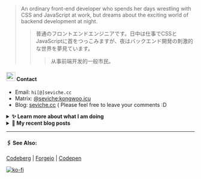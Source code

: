 
> An ordinary front-end developer who spends her days wrestling with CSS and JavaScript at work, but dreams about the exciting world of backend development at night.
>> 	普通のフロントエンドエンジニアです。日中は仕事でCSSとJavaScriptに首をつっこみますが、夜はバックエンド開発の刺激的な世界を夢見ています。
>>>	从事前端开发的一般市民。

####  <img src="https://cdn.discordapp.com/emojis/491270848032800768.png?size=128" style="width:24px;"> Contact  

- Email: `hi[@]seviche.cc`
- Matrix: [@seviche:kongwoo.icu](https://matrix.to/#/@seviche:kongwoo.icu)
- Blog: [seviche.cc](https://seviche.cc) 
  ( Please feel free to leave your comments :D 


<details>
  <summary><b> ✨ Learn more about what I am doing</b>
  </summary>


  
#### 👷 What I'm currently working on

- [Sevichecc/Leetcode](https://github.com/Sevichecc/Leetcode) - Collection of LeetCode question (3 days ago)
- [Sevichecc/raycast-mastodon-extension](https://github.com/Sevichecc/raycast-mastodon-extension) - Raycast Extension for Mastodon (6 days ago)
- [raycast/extensions](https://github.com/raycast/extensions) - Everything you need to extend Raycast. (6 days ago)
- [Sevichecc/M-OAuth](https://github.com/Sevichecc/M-OAuth) - Access token generator for Akkoma, Pleroma, Mastodon APIs. (1 week ago)
- [BDX-town/Mangane](https://github.com/BDX-town/Mangane) - Alternative frontend for Akkoma (1 week ago)
  <br>
#### 🌱 My latest projects

- [Sevichecc/raycast-anki-extension](https://github.com/Sevichecc/raycast-anki-extension) - 
- [Sevichecc/Leetcode](https://github.com/Sevichecc/Leetcode) - Collection of LeetCode question
- [Sevichecc/Lisp-interpreter-in-TS](https://github.com/Sevichecc/Lisp-interpreter-in-TS) - 
- [Sevichecc/miniflux-injector](https://github.com/Sevichecc/miniflux-injector) - Injects Miniflux search results into search engine pages such as  Google, DuckDuckGo, SearXNG and Brave Search.
- [Sevichecc/M-OAuth](https://github.com/Sevichecc/M-OAuth) - Access token generator for Akkoma, Pleroma, Mastodon APIs.
  

#### 🔨 My recent Pull Requests


- [Update mastodon extension](https://github.com/raycast/extensions/pull/7376) on [raycast/extensions](https://github.com/raycast/extensions) (1 day ago)
- [Update mastodon extension](https://github.com/raycast/extensions/pull/7375) on [raycast/extensions](https://github.com/raycast/extensions) (1 day ago)
- [Update mastodon extension](https://github.com/raycast/extensions/pull/7303) on [raycast/extensions](https://github.com/raycast/extensions) (6 days ago)
- [Add neodb extension](https://github.com/raycast/extensions/pull/7113) on [raycast/extensions](https://github.com/raycast/extensions) (2 weeks ago)
- [Add Akkoma icon](https://github.com/simple-icons/simple-icons/pull/8752) on [simple-icons/simple-icons](https://github.com/simple-icons/simple-icons) (3 weeks ago)


#### 🔭 Latest releases I've contributed to


- [simple-icons/simple-icons](https://github.com/simple-icons/simple-icons) ([9.4.0](https://github.com/simple-icons/simple-icons/releases/tag/9.4.0), 2 days ago) - SVG icons for popular brands
- [BDX-town/Mangane](https://github.com/BDX-town/Mangane) ([wondering-wapiti](https://github.com/BDX-town/Mangane/releases/tag/wondering-wapiti), 1 week ago) - Alternative frontend for Akkoma
- [nuxt-themes/alpine](https://github.com/nuxt-themes/alpine) ([v1.6.1](https://github.com/nuxt-themes/alpine/releases/tag/v1.6.1), 4 weeks ago) - The minimalist blog theme, powered by Nuxt &amp; Markdown.
- [Sevichecc/miniflux-injector](https://github.com/Sevichecc/miniflux-injector) ([v2.3.2](https://github.com/Sevichecc/miniflux-injector/releases/tag/v2.3.2), 1 month ago) - Injects Miniflux search results into search engine pages such as  Google, DuckDuckGo, SearXNG and Brave Search.
- [Fivefold/linkding-injector](https://github.com/Fivefold/linkding-injector) ([v1.3.2](https://github.com/Fivefold/linkding-injector/releases/tag/v1.3.2), 1 month ago) - Injects search results from the linkding bookmark service into search pages like google and duckduckgo
  
#### 📓 Gists I wrote
  

- [nord light theme for Rime](https://gist.github.com/ae49279fbc12b633697e05fd832559e9) (2 months ago)
- [](https://gist.github.com/8bb1c560d5ac7bf3d73176a6e059e7fb) (5 months ago)
- [rss&#43; &amp; miniflux](https://gist.github.com/f5608c4ad52e71d98f6fcf74110369df) (1 year ago)
- [fork from https://github.com/ronilaukkarinen/miniflux-theme-midnight/blob/master/style.css](https://gist.github.com/dd534c114a23bb410baeab3287f134e8) (1 year ago)
- [](https://gist.github.com/6fe4eeed295c832111fd7fbedc58cc05) (1 year ago)
</details>


<details>
  <summary><b> 📜 My recent blog posts</b></summary>
  <br/>


- [计算机图形学初体验——CS291](https://seviche.cc/2023-05-18-cs291) (1 month ago)
- [我在看什么 · 2-4月](https://seviche.cc/2023-04-29-readings) (1 month ago)
- [最近在做的东西](https://seviche.cc/2023-04-29-recent) (2 months ago)
- [一些最近在用的App](https://seviche.cc/2023-02-15-tools) (4 months ago)
- [我在看什么 · 1月](https://seviche.cc/2023-02-03-reading-1) (5 months ago)
</details>


---

####  🖇️ See Also:
[Codeberg](https://codeberg.org/Sevichecc) | [Forgejo](https://git.kongwoo.icu/seviche) | [Codepen](https://codepen.io/sevichee)

[![ko-fi](https://ko-fi.com/img/githubbutton_sm.svg)](https://ko-fi.com/R6R8LXC9O)
